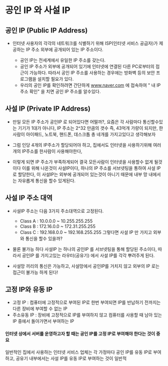 # 공인 IP 와 사설 IP

## 공인 IP (Public IP Address)
- 인터넷 사용자의 각각의 네트워크를 식별하기 위해 ISP(인터넷 서비스 공급자)가 제공하는 IP 주소 
외부에 공개되어 있는 IP 주소이다.

  - 공인 IP는 전세계에서 유일한 IP 주소를 갖는다. 
  - 공인 IP 주소가 외부에 공개되어 있기에 인터넷에 연결된 다른 PC로부터의 접근이 가능하다. 따라서 공인 IP 주소를 사용하는 경우에는 방화벽 등의 보안 프로그램을 설치할 필요가 있다. 
  - 우리의 공인 IP를 확인하려면 간단하게 www.naver.com 에 접속하여 " 내 IP 주소 확인" 을 치면 공인 IP 주소를 알수있다.

## 사설 IP (Private IP Address)


- 만일 모든 IP 주소가 공인IP 로 되어있다면 어떨까?, 요즘은 각 사람마다 통신할수있는 기기가 1대가 아니다, IP 주소는 2^32 만큼의 갯수 즉, 43억개 가량이 되지만, 한 사람이 아이패드, 노트북, 핸드폰, 데스크톱 총 네개를 가지고있다고 생각해보자

- 그럼 인당 4개의 IP주소가 할당되어야 하고, 집에서도 인터넷을 사용하기위해 여러개의 IP주소를 한사람이 사용해야한다,

- 이렇게 되면 IP 주소가 부족하게되어 결국 모든사람이 인터넷을 사용할수 없게 될것이다 이를 위해 나온것이 사설IP이다, 하나의 IP 주소를 서브넷팅을 통하여 사설 IP로 할당한다, 
이 사설IP는 외부에 공개되어 있는것이 아니기 때문에 내부 망 내에서는 자유롭게 통신을 할수 있게된다.


## 사설 IP 주소 대역

- 사설IP 주소는 다음 3가지 주소대역으로 고정된다. 
  - Class A : 10.0.0.0 ~ 10.255.255.255 
  - Class B : 172.16.0.0 ~ 172.31.255.255 
  - Class C : 192.168.0.0 ~ 192.168.255.255
그렇다면 사설 IP 만 가지고 외부와 통신을 할수 있을까?

- 물론 불가능 하다 사설IP 는 하나의 공인IP 를 서브넷팅을 통해 할당된 주소이다, 따라서 공인IP 를 가지고있는 라우터(공유기) 에서
사설 IP를 각각 뿌려주게 된다.
- 사설망 끼리의 통신은 가능하고, 사설망에서 공인IP를 거치지 않고 외부의 IP 로는 접근이 불가능 하게 된다!


## 고정 IP와 유동 IP

- 고정 IP : 컴퓨터에 고정적으로 부여된 IP로 한번 부여되면 IP를 반납하기 전까지는 다른 장비에 부여할 수 없는 IP 
- 주소유동 IP : 장비에 고정적으로 IP를 부여하지 않고 컴퓨터를 사용할 때 남아 있는 IP 중에서 돌아가면서 부여하는 IP

#### 인터넷 상에서 서버를 운영하고자 할 때는 공인 IP를 고정 IP로 부여해야 한다는 것이 중요

일반적인 집에서 사용하는 인터넷 서비스 업체는 각 가정마다 공인 IP를 유동 IP로 부여하고, 공유기 내부에서는 사설 IP를 유동 IP로 부여하는 것이 일반적

